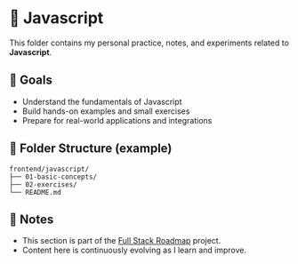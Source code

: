 # 📘 Javascript

This folder contains my personal practice, notes, and experiments related to **Javascript**.

## 🧠 Goals

- Understand the fundamentals of Javascript
- Build hands-on examples and small exercises
- Prepare for real-world applications and integrations

## 📂 Folder Structure (example)

```
frontend/javascript/
├── 01-basic-concepts/
├── 02-exercises/
└── README.md
```

## 📌 Notes

- This section is part of the [Full Stack Roadmap](../..) project.
- Content here is continuously evolving as I learn and improve.

